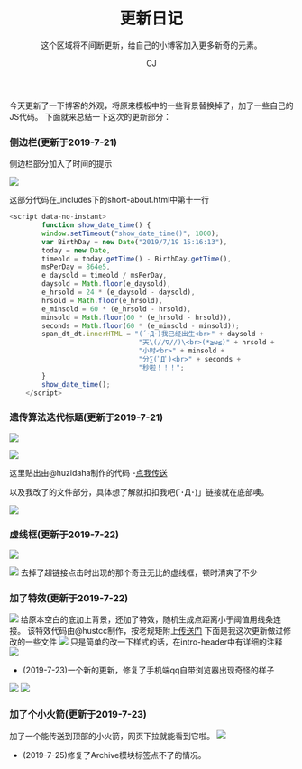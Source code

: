 ﻿---
layout: 		post
title: 			"更新日记"
subtitle: 		'这个区域将不间断更新，给自己的小博客加入更多新奇的元素。'
author: 		"CJ"
header-img: 	"img/post-bg-fblog.jpg"
header-mask: 	0.3
catalog: 		true
tags:
  - upate
---

今天更新了一下博客的外观，将原来模板中的一些背景替换掉了，加了一些自己的JS代码。
下面就来总结一下这次的更新部分：

### 侧边栏(更新于2019-7-21)

侧边栏部分加入了时间的提示

![](/img/in-posts/time.png)

这部分代码在_includes下的short-about.html中第十一行

```js
<script data-no-instant>
		function show_date_time() {
		window.setTimeout("show_date_time()", 1000);
		var BirthDay = new Date("2019/7/19 15:16:13"),
        today = new Date,
        timeold = today.getTime() - BirthDay.getTime(),
        msPerDay = 864e5,
        e_daysold = timeold / msPerDay,
        daysold = Math.floor(e_daysold),
        e_hrsold = 24 * (e_daysold - daysold),
        hrsold = Math.floor(e_hrsold),
        e_minsold = 60 * (e_hrsold - hrsold),
        minsold = Math.floor(60 * (e_hrsold - hrsold)),
        seconds = Math.floor(60 * (e_minsold - minsold));
		span_dt_dt.innerHTML = "(´･Д･)我已经出生<br>" + daysold + 
								"天\(//∇//)\<br>(*≧ω≦)" + hrsold + 
								"小时<br>" + minsold + 
								"分∑(ﾟДﾟ)<br>" + seconds + 
								"秒啦！！！";
        }
        show_date_time();
    </script>
```

### 遗传算法迭代标题(更新于2019-7-21)

![](/img/in-posts/Genetic-Algorithm-2.png)

![](/img/in-posts/Genetic-Algorithm-1.png)

这里贴出由@huzidaha制作的代码 -[点我传送](https://github.com/huzidaha/home)

以及我改了的文件部分，具体想了解就扣扣我吧(´･Д･)」链接就在底部噢。

![](/img/in-posts/git-up-date.png)

### 虚线框(更新于2019-7-22)
![](/img/in-posts/dotted-line-1.png)

![](/img/in-posts/dotted-line-2.png)
去掉了超链接点击时出现的那个奇丑无比的虚线框，顿时清爽了不少

### 加了特效(更新于2019-7-22)
![](/img/in-posts/line-update-2.png)
给原本空白的底加上背景，还加了特效，随机生成点距离小于阈值用线条连接。
该特效代码由@hustcc制作，按老规矩附上[传送门](https://github.com/hustcc/canvas-nest.js)
下面是我这次更新做过修改的一些文件
![](/img/in-posts/line-update-1.png)
只是简单的改一下样式的话，在intro-header中有详细的注释
![](/img/in-posts/line-update-3.png)

- (2019-7-23)一个新的更新，修复了手机端qq自带浏览器出现奇怪的样子

![](/img/in-posts/line-update-5.png)
![](/img/in-posts/line-update-4.png)

### 加了个小火箭(更新于2019-7-23)
加了一个能传送到顶部的小火箭，网页下拉就能看到它啦。
![](/img/in-posts/rocket.png)

- (2019-7-25)修复了Archive模块标签点不了的情况。